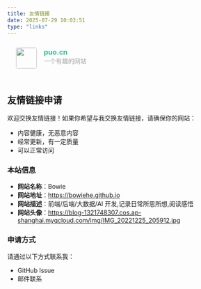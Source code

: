 ```yaml
---
title: 友情链接
date: 2025-07-29 10:03:51
type: "links"
---
```


<div class="post-body">
   <div id="links">
      <style>
         .links-content{
         margin-top:1rem;
         }
         .link-navigation::after {
         content: " ";
         display: block;
         clear: both;
         }
         .card {
         width: 45%;
         font-size: 1rem;
         padding: 10px 20px;
         border-radius: 4px;
         transition-duration: 0.15s;
         margin-bottom: 1rem;
         display:flex;
         }
         .card:nth-child(odd) {
         float: left;
         }
         .card:nth-child(even) {
         float: right;
         }
         .card:hover {
         transform: scale(1.1);
         box-shadow: 0 2px 6px 0 rgba(0, 0, 0, 0.12), 0 0 6px 0 rgba(0, 0, 0, 0.04);
         }
         .card a {
         border:none;
         }
         .card .ava {
         width: 3rem!important;
         height: 3rem!important;
         margin:0!important;
         margin-right: 1em!important;
         border-radius:4px;
         }
         .card .card-header {
         font-style: italic;
         overflow: hidden;
         width: 100%;
         }
         .card .card-header a {
         font-style: normal;
         color: #2bbc8a;
         font-weight: bold;
         text-decoration: none;
         }
         .card .card-header a:hover {
         color: #d480aa;
         text-decoration: none;
         }
         .card .card-header .info {
         font-style:normal;
         color:#a3a3a3;
         font-size:14px;
         min-width: 0;
         overflow: hidden;
         white-space: nowrap;
         }
      </style>
      <div class="links-content">
         <div class="link-navigation">
            <div class="card">
               <img class="ava" src="http://puo.cn/puo.cn.logo.png" />
               <div class="card-header">
                  <div>
                     <a href="http://puo.cn/">puo.cn</a>
                  </div>
                  <div class="info">一个有趣的网站</div>
               </div>
            </div>
         </div>
      </div>
   </div>
</div>

## 友情链接申请

欢迎交换友情链接！如果你希望与我交换友情链接，请确保你的网站：

-   内容健康，无恶意内容
-   经常更新，有一定质量
-   可以正常访问

### 本站信息

-   **网站名称**：Bowie
-   **网站地址**：https://bowiehe.github.io
-   **网站描述**：前端/后端/大数据/AI 开发,记录日常所思所想,阅读感悟
-   **网站头像**：https://blog-1321748307.cos.ap-shanghai.myqcloud.com/img/IMG_20221225_205912.jpg

### 申请方式

请通过以下方式联系我：

-   GitHub Issue
-   邮件联系
